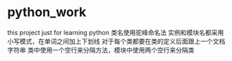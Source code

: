 # python_work
this project just for learning python
类名使用驼峰命名法
实例和模块名都采用小写模式，在单词之间加上下划线
对于每个类都要在类的定义后面跟上一个文档字符串
类中使用一个空行来分隔方法，模块中使用两个空行来分隔类
